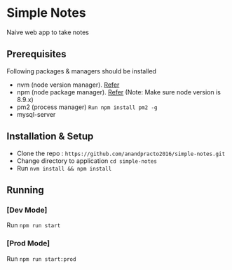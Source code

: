 # Simple Notes
Naive web app to take notes


## Prerequisites
Following packages & managers should be installed
* nvm (node version manager). [Refer](https://github.com/creationix/nvm/blob/master/README.md#installation)
* npm (node package manager). [Refer](https://docs.npmjs.com/getting-started/installing-node)
(Note: Make sure node version is 8.9.x)
* pm2 (process manager) `Run npm install pm2 -g`
* mysql-server

## Installation & Setup
* Clone the repo : `https://github.com/anandpracto2016/simple-notes.git`
* Change directory to application `cd simple-notes`
* Run `nvm install && npm install`

## Running

### [Dev Mode] 
Run `npm run start`

### [Prod Mode]
Run `npm run start:prod`